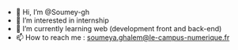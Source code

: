 - 👋 Hi, I’m @Soumey-gh
- 👀 I’m interested in internship 
- 🌱 I’m currently learning web (development front and back-end)
- 📫 How to reach me : soumeya.ghalem@le-campus-numerique.fr

<!---
Soumey-gh/Soumey-gh is a ✨ special ✨ repository because its `README.md` (this file) appears on your GitHub profile.
You can click the Preview link to take a look at your changes.
--->
